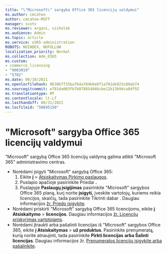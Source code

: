```yaml
---
title: "\"Microsoft\" sargyba Office 365 licencijų valdymui"
ms.author: cmcatee
author: cmcatee-MSFT
manager: scotv
ms.reviewer: argani, nicholak
ms.audience: Admin
ms.topic: article
ms.service: o365-administration
ROBOTS: NOINDEX, NOFOLLOW
localization_priority: Normal
ms.collection: Adm_O365
ms.custom:
- commerce_licensing
- "9003019"
- "5782"
ms.date: 08/10/2021
ms.openlocfilehash: 063067f35ba764a784b6e0f1a701de923c89eb74
ms.sourcegitcommit: e781da003fb7b878854846cbe12b13b9dca8df92
ms.translationtype: MT
ms.contentlocale: lt-LT
ms.lasthandoff: 08/31/2021
ms.locfileid: "58845150"
---
```

# <a name="microsoft-defender-for-office-365-license-management"></a>"Microsoft" sargyba Office 365 licencijų valdymui

"Microsoft" sargybą Office 365 licencijų valdymą galima atlikti "Microsoft 365" administravimo centras.

- Norėdami įsigyti "Microsoft" sargybą Office 365:
    1. Eikite **į**  >  [Atsiskaitymas Pirkimo paslaugos](https://go.microsoft.com/fwlink/p/?linkid=868433).
    2. Puslapio apačioje pasirinkite Priedai **.**
    3. Puslapyje **Paslaugų įsigijimas** pasirinkite "Microsoft" sargybos Office 365 planą, kurį norite **įsigyti,** įveskite vartotojų, kuriems reikia licencijos, skaičių, tada pasirinkite Tikrinti dabar . Daugiau informacijos [žr. Priedo įsigykite](https://docs.microsoft.com/microsoft-365/commerce/buy-or-edit-an-add-on).
- Norėdami priskirti "Microsoft" sargybą Office 365 licencijoms, eikite **į Atsiskaitymo**  >  **licencijos**. Daugiau informacijos [žr. Licencijų priskyrimas vartotojams](https://docs.microsoft.com/microsoft-365/admin/manage/assign-licenses-to-users).
- Norėdami įtraukti arba pašalinti licencijas iš "Microsoft" sargybos Office 365, eikite **į Atsiskaitymas**  >  **už produktus**. Pasirinkite prenumeratą, kurią norite atnaujinti, tada pasirinkite **Pirkti licencijas** **arba Šalinti licencijas**. Daugiau informacijos žr. [Prenumeratos licencijų įsigykite arba pašalinkite](https://docs.microsoft.com/microsoft-365/commerce/licenses/buy-licenses).